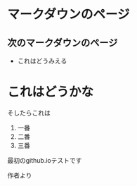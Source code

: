 # マークダウンのページ
## 次のマークダウンのページ

* これはどうみえる

# これはどうかな
  そしたらこれは

1. 一番
2. 二番
3. 三番

最初のgithub.ioテストです

作者より
